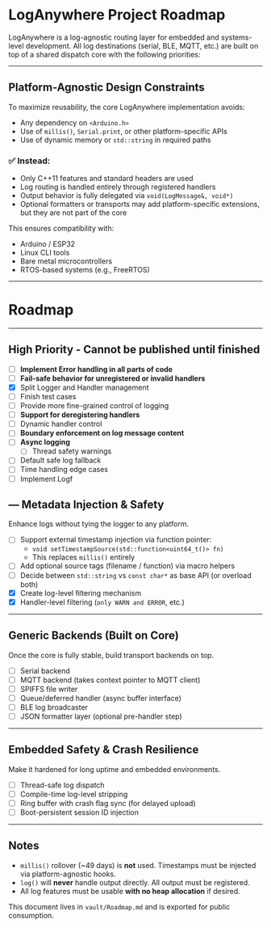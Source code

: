 #  LogAnywhere Project Roadmap

LogAnywhere is a log-agnostic routing layer for embedded and systems-level development. All log destinations (serial, BLE, MQTT, etc.) are built on top of a shared dispatch core with the following priorities:

---

##  Platform-Agnostic Design Constraints

To maximize reusability, the core LogAnywhere implementation avoids:
- Any dependency on `<Arduino.h>`
- Use of `millis()`, `Serial.print`, or other platform-specific APIs
- Use of dynamic memory or `std::string` in required paths

### ✅ Instead:
- Only C++11 features and standard headers are used
- Log routing is handled entirely through registered handlers
- Output behavior is fully delegated via `void(LogMessage&, void*)`
- Optional formatters or transports may add platform-specific extensions, but they are not part of the core

This ensures compatibility with:
- Arduino / ESP32
- Linux CLI tools
- Bare metal microcontrollers
- RTOS-based systems (e.g., FreeRTOS)

---

# Roadmap
---

## High Priority - Cannot be published until finished
- [ ] **Implement Error handling in all parts of code**
- [ ] **Fail-safe behavior for unregistered or invalid handlers**
- [X] Split Logger and Handler management
- [ ] Finish test cases
- [ ] Provide more fine-grained control of logging
- [ ] **Support for deregistering handlers**
- [ ] Dynamic handler control
- [ ] **Boundary enforcement on log message content**
- [ ] **Async logging**
	- [ ] Thread safety warnings
- [ ] Default safe log fallback
- [ ] Time handling edge cases
- [ ] Implement Logf
##   — Metadata Injection & Safety

Enhance logs without tying the logger to any platform.

- [ ] Support external timestamp injection via function pointer:
  - `void setTimestampSource(std::function<uint64_t()> fn)`
  - This replaces `millis()` entirely
- [ ] Add optional source tags (filename / function) via macro helpers
- [ ] Decide between `std::string` vs `const char*` as base API (or overload both)
- [x] Create log-level filtering mechanism
- [x] Handler-level filtering (`only WARN and ERROR`, etc.)

---

##  Generic Backends (Built on Core)

Once the core is fully stable, build transport backends on top.

- [ ] Serial backend
- [ ] MQTT backend (takes context pointer to MQTT client)
- [ ] SPIFFS file writer
- [ ] Queue/deferred handler (async buffer interface)
- [ ] BLE log broadcaster
- [ ] JSON formatter layer (optional pre-handler step)

---

##  Embedded Safety & Crash Resilience

Make it hardened for long uptime and embedded environments.

- [ ] Thread-safe log dispatch
- [ ] Compile-time log-level stripping
- [ ] Ring buffer with crash flag sync (for delayed upload)
- [ ] Boot-persistent session ID injection

---

## Notes

- `millis()` rollover (~49 days) is **not** used. Timestamps must be injected via platform-agnostic hooks. 
- `log()` will **never** handle output directly. All output must be registered.
- All log features must be usable **with no heap allocation** if desired.

This document lives in `vault/Roadmap.md` and is exported for public consumption.
